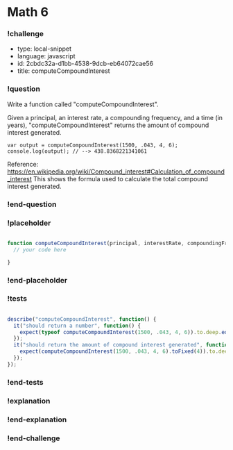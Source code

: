 # Math 6

### !challenge

* type: local-snippet
* language: javascript
* id: 2cbdc32a-d1bb-4538-9dcb-eb64072cae56
* title: computeCompoundInterest

### !question

Write a function called "computeCompoundInterest".

Given a principal, an interest rate, a compounding frequency, and a time (in years), "computeCompoundInterest" returns the amount of compound interest generated.

```
var output = computeCompoundInterest(1500, .043, 4, 6);
console.log(output); // --> 438.8368221341061
```

Reference:
https://en.wikipedia.org/wiki/Compound_interest#Calculation_of_compound_interest
This shows the formula used to calculate the total compound interest generated.

### !end-question

### !placeholder

```js

function computeCompoundInterest(principal, interestRate, compoundingFrequency, timeInYears) {
  // your code here

}
```

### !end-placeholder

### !tests

```js

describe("computeCompoundInterest", function() {
  it("should return a number", function() {
    expect(typeof computeCompoundInterest(1500, .043, 4, 6)).to.deep.eq("number");
  });
  it("should return the amount of compound interest generated", function() {
    expect(computeCompoundInterest(1500, .043, 4, 6).toFixed(4)).to.deep.eq(438.8368221341061.toFixed(4));
  });
});

```

### !end-tests

### !explanation

### !end-explanation

### !end-challenge
